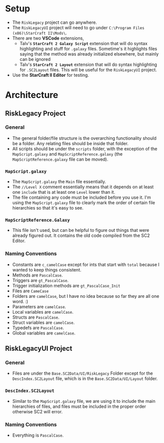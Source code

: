 # Setup
 - The `RiskLegacy` project can go anywhere.  
 - The `RiskLegacyUI` project will need to go under `C:\Program Files (x86)\StarCraft II\Mods\`. 
 - There are two **VSCode** extensions, 
	 - Talv's **`StarCraft 2 Galaxy Script`** extension that will do syntax highlighting and stuff for `.galaxy` files.  Sometime's it highlights files saying that the method was already initialized elsewhere, but mainly can be ignored
	 - Talv's **`StarCraft 2 Layout`** extension that will do syntax highlighting for `.SC2Layout` files. This will be useful for the `RiskLegacyUI` project.
 - Use the **StarCraft II Editor** for testing.

# Architecture
## RiskLegacy Project
### General
- The general folder/file structure is the overarching functionality should be a folder. Any relating files should be inside that folder. 
- All scripts should be under the `scripts` folder, with the exception of the `MapScript.galaxy` and `MapScriptReference.galaxy` (the `MapScriptReference.galaxy` file can be moved).

### `MapScript.galaxy`
 - The `MapScript.galaxy` the `Main` file essentially.
 - The `//Level X` comment essentially means that it depends on at least one `include` that is at least one `Level` lower than it. 
 - The file containing any code must be included before you use it. I'm using the `MapScript.galaxy` file to clearly mark the order of certain file hierarchies so that it's easy to see.
 
### `MapScriptReference.Galaxy`
 - This file isn't used, but can be helpful to figure out things that were already figured out. It contains the old code compiled from the SC2 Editor.

### Naming Conventions
- Constants are `c_camelCase` except for ints that start with `total` because I wanted to keep things consistent.
- Methods are `PascalCase`.
- Triggers are  `gt_PascalCase`.
- Trigger initialization methods are `gt_PascalCase_Init`
- Files are `CameCase` 
- Folders are `camelCase`, but I have no idea because so far they are all one word. :)
- Parameters are `camelCase`.
- Local variables are `camelCase`.
- Structs are `PascalCase`.
- Struct variables are `camelCase`.
- Typedefs are `PascalCase`.
- Global variables are `camelCase`.

## RiskLegacyUI Project
### General
- Files are under the `Base.SC2Data/UI/RiskLegacy` Folder except for the `DescIndex.SC2Layout` file, which is in the `Base.SC2Data/UI/Layout` folder.

### `DescIndex.SC2Layout`
- Similar to the `MapScript.galaxy` file, we are using it to include the main hierarchies of files, and files must be included in the proper order otherwise SC2 will error.

### Naming Conventions
- Everything is `PascalCase`.
